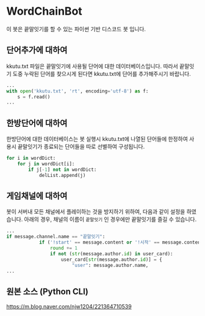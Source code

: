 # WordChainBot

이 봇은 끝말잇기를 할 수 있는 파이썬 기반 디스코드 봇 입니다.

## 단어추가에 대하여
kkutu.txt 파일은 끝말잇기에 사용될 단어에 대한 데이터베이스입니다.
따라서 끝말잇기 도중 누락된 단어를 찾으시게 된다면 kkutu.txt에 단어를 추가해주시기 바랍니다.
```python
...
with open('kkutu.txt', 'rt', encoding='utf-8') as f:
    s = f.read()
...
```
## 한방단어에 대하여
한방단어에 대한 데이터베이스는 봇 실행시 kkutu.txt에 나열된 단어들에 한정하여 사용시 끝말잇기가 종료되는 단어들을 따로 선별하여 구성됩니다.

```python
for i in wordDict:
    for j in wordDict[i]:
        if j[-1] not in wordDict:
            delList.append(j)
```

## 게임채널에 대하여
봇이 서버내 모든 채널에서 플레이하는 것을 방지하기 위하여, 다음과 같이 설정을 하였습니다.
아래의 경우, 채널의 이름이 `끝말잇기` 인 경우에만 끝말잇기를 즐길 수 있습니다.
```python
...
if message.channel.name == "끝말잇기":
            if ('!start' == message.content or '!시작' == message.content) and (not isPlaying):
                round += 1
                if not (str(message.author.id) in user_card):
                    user_card[str(message.author.id)] = {
                        "user": message.author.name,
...
```


## 원본 소스 (Python CLI)

https://m.blog.naver.com/njw1204/221364710539
